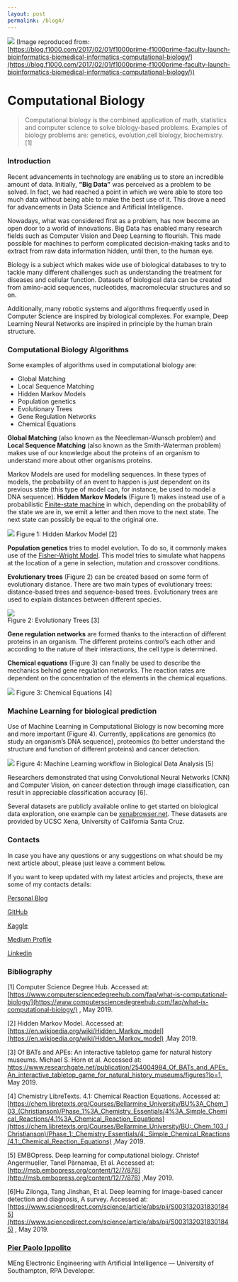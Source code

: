 ```yaml
---
layout: post
permalink: /blog4/
---
```


![](https://cdn-images-1.medium.com/max/2000/1*8XSOdpRkyV4BC7E3yKqXZA.jpeg)
<span class="figcaption_hack">(Image reproduced from:
[https://blog.f1000.com/2017/02/01/f1000prime-f1000prime-faculty-launch-bioinformatics-biomedical-informatics-computational-biology/](https://blog.f1000.com/2017/02/01/f1000prime-f1000prime-faculty-launch-bioinformatics-biomedical-informatics-computational-biology/))</span>

# Computational Biology

> Computational biology is the combined application of math, statistics and
> computer science to solve biology-based problems. Examples of biology problems
are: genetics, evolution,cell biology, biochemistry. [1]

### Introduction

Recent advancements in technology are enabling us to store an incredible amount
of data. Initially, **“Big Data”** was perceived as a problem to be solved. In
fact, we had reached a point in which we were able to store too much data
without being able to make the best use of it. This drove a need for
advancements in Data Science and Artificial Intelligence.

Nowadays, what was considered first as a problem, has now become an open door to
a world of innovations. Big Data has enabled many research fields such as
Computer Vision and Deep Learning to flourish. This made possible for machines
to perform complicated decision-making tasks and to extract from raw data
information hidden, until then, to the human eye.

Biology is a subject which makes wide use of biological databases to try to
tackle many different challenges such as understanding the treatment for
diseases and cellular function. Datasets of biological data can be created from
amino-acid sequences, nucleotides, macromolecular structures and so on.

Additionally, many robotic systems and algorithms frequently used in Computer
Science are inspired by biological complexes. For example, Deep Learning Neural
Networks are inspired in principle by the human brain structure.

### Computational Biology Algorithms

Some examples of algorithms used in computational biology are:

* Global Matching
* Local Sequence Matching
* Hidden Markov Models
* Population genetics
* Evolutionary Trees
* Gene Regulation Networks
* Chemical Equations

**Global Matching** (also known as the Needleman-Wunsch problem) and **Local
Sequence Matching** (also known as the Smith-Waterman problem) makes use of our
knowledge about the proteins of an organism to understand more about other
organisms proteins.

Markov Models are used for modelling sequences. In these types of models, the
probability of an event to happen is just dependent on its previous state (this
type of model can, for instance, be used to model a DNA sequence). **Hidden
Markov Models** (Figure 1) makes instead use of a probabilistic [Finite-state
machine](https://medium.freecodecamp.org/state-machines-basics-of-computer-science-d42855debc66)
in which, depending on the probability of the state we are in, we emit a letter
and then move to the next state. The next state can possibly be equal to the
original one.

![](https://upload.wikimedia.org/wikipedia/commons/thumb/8/83/Hmm_temporal_bayesian_net.svg/2880px-Hmm_temporal_bayesian_net.svg.png)
<span class="figcaption_hack">Figure 1: Hidden Markov Model [2]</span>

**Population genetics** tries to model evolution. To do so, it commonly makes
use of the [Fisher-Wright
Model](https://stephens999.github.io/fiveMinuteStats/wright_fisher_model.html).
This model tries to simulate what happens at the location of a gene in
selection, mutation and crossover conditions.

**Evolutionary trees** (Figure 2) can be created based on some form of
evolutionary distance. There are two main types of evolutionary trees:
distance-based trees and sequence-based trees. Evolutionary trees are used to
explain distances between different species.

![](https://www.researchgate.net/profile/Michael_Horn5/publication/254004984/figure/fig1/AS:340880901853184@1458283748109/A-phylogenetic-tree-showing-evolutionary-relationships-between-five-groups-of-organisms_W640.jpg) <br>
<span class="figcaption_hack">Figure 2: Evolutionary Trees [3]</span>

**Gene regulation networks** are formed thanks to the interaction of different
proteins in an organism. The different proteins control’s each other and
according to the nature of their interactions, the cell type is determined.

**Chemical equations** (Figure 3) can finally be used to describe the mechanics
behind gene regulation networks. The reaction rates are dependent on the
concentration of the elements in the chemical equations.

![](https://chem.libretexts.org/@api/deki/files/56451/CNX_Chem_04_01_rxn2.jpg?revision=1&size=bestfit&width=634&height=289)
<span class="figcaption_hack">Figure 3: Chemical Equations [4]</span>

### Machine Learning for biological prediction

Use of Machine Learning in Computational Biology is now becoming more and more
important (Figure 4). Currently, applications are genomics (to study an
organism’s DNA sequence), proteomics (to better understand the structure and
function of different proteins) and cancer detection.

![](http://msb.embopress.org/content/msb/12/7/878/F1.large.jpg?width=800&height=600&carousel=1)
<span class="figcaption_hack">Figure 4: Machine Learning workflow in Biological Data Analysis [5]</span>

Researchers demonstrated that using Convolutional Neural Networks (CNN) and
Computer Vision, on cancer detection through image classification, can result in
appreciable classification accuracy [6].

Several datasets are publicly available online to get started on biological data
exploration, one example can be
[xenabrowser.net](https://xenabrowser.net/datapages/). These datasets are
provided by UCSC Xena, University of California Santa Cruz.

### Contacts

In case you have any questions or any suggestions on what should be my next
article about, please just leave a comment below.

If you want to keep updated with my latest articles and projects, these are some
of my contacts details:

[Personal Blog](https://pierpaolo28.github.io/blog/)

[GitHub](https://github.com/pierpaolo28)

[Kaggle](https://www.kaggle.com/pierpaolo28)

[Medium Profile](https://towardsdatascience.com/@pierpaoloippolito28)

[Linkedin](https://uk.linkedin.com/in/pier-paolo-ippolito-202917146)

### Bibliography

[1] Computer Science Degree Hub. Accessed at:
[https://www.computersciencedegreehub.com/faq/what-is-computational-biology/](https://www.computersciencedegreehub.com/faq/what-is-computational-biology/)
, May 2019.

[2] Hidden Markov Model. Accessed at:
[https://en.wikipedia.org/wiki/Hidden_Markov_model](https://en.wikipedia.org/wiki/Hidden_Markov_model)
,May 2019.

[3] Of BATs and APEs: An interactive tabletop game for natural history museums.
Michael S. Horn et al. Accessed at:
https://www.researchgate.net/publication/254004984_Of_BATs_and_APEs_An_interactive_tabletop_game_for_natural_history_museums/figures?lo=1,
May 2019.

[4] Chemistry LibreTexts. 4.1: Chemical Reaction Equations. Accessed at:
[https://chem.libretexts.org/Courses/Bellarmine_University/BU%3A_Chem_103_(Christianson)/Phase_1%3A_Chemistry_Essentials/4%3A_Simple_Chemical_Reactions/4.1%3A_Chemical_Reaction_Equations](https://chem.libretexts.org/Courses/Bellarmine_University/BU:_Chem_103_(Christianson)/Phase_1:_Chemistry_Essentials/4:_Simple_Chemical_Reactions/4.1:_Chemical_Reaction_Equations)
,May 2019.

[5] EMBOpress. Deep learning for computational biology. Christof Angermueller,
Tanel Pärnamaa, Et al. Accessed at:
[http://msb.embopress.org/content/12/7/878](http://msb.embopress.org/content/12/7/878)
,May 2019.

[6]Hu Zilonga, Tang Jinshan, Et al. Deep learning for image-based cancer
detection and diagnosis, A survey. Accessed at:
[https://www.sciencedirect.com/science/article/abs/pii/S0031320318301845](https://www.sciencedirect.com/science/article/abs/pii/S0031320318301845)
, May 2019.

### [Pier Paolo Ippolito](https://medium.com/@pierpaoloippolito28)

MEng Electronic Engineering with Artificial Intelligence — University of
Southampton, RPA Developer.
